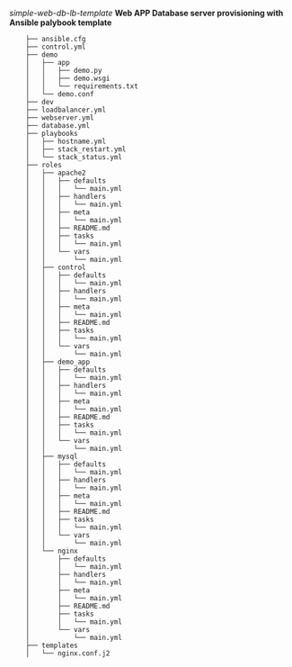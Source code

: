 _simple-web-db-lb-template_
 **Web APP Database server provisioning with Ansible palybook template**


		├── ansible.cfg
		├── control.yml
		├── demo
		│   ├── app
		│   │   ├── demo.py
		│   │   ├── demo.wsgi
		│   │   └── requirements.txt
		│   └── demo.conf
		├── dev
		├── loadbalancer.yml
		├── webserver.yml
		├── database.yml
		├── playbooks
		│   ├── hostname.yml
		│   ├── stack_restart.yml
		│   └── stack_status.yml
		├── roles
		│   ├── apache2
		│   │   ├── defaults
		│   │   │   └── main.yml
		│   │   ├── handlers
		│   │   │   └── main.yml
		│   │   ├── meta
		│   │   │   └── main.yml
		│   │   ├── README.md
		│   │   ├── tasks
		│   │   │   └── main.yml
		│   │   └── vars
		│   │       └── main.yml
		│   ├── control
		│   │   ├── defaults
		│   │   │   └── main.yml
		│   │   ├── handlers
		│   │   │   └── main.yml
		│   │   ├── meta
		│   │   │   └── main.yml
		│   │   ├── README.md
		│   │   ├── tasks
		│   │   │   └── main.yml
		│   │   └── vars
		│   │       └── main.yml
		│   ├── demo_app
		│   │   ├── defaults
		│   │   │   └── main.yml
		│   │   ├── handlers
		│   │   │   └── main.yml
		│   │   ├── meta
		│   │   │   └── main.yml
		│   │   ├── README.md
		│   │   ├── tasks
		│   │   │   └── main.yml
		│   │   └── vars
		│   │       └── main.yml
		│   ├── mysql
		│   │   ├── defaults
		│   │   │   └── main.yml
		│   │   ├── handlers
		│   │   │   └── main.yml
		│   │   ├── meta
		│   │   │   └── main.yml
		│   │   ├── README.md
		│   │   ├── tasks
		│   │   │   └── main.yml
		│   │   └── vars
		│   │       └── main.yml
		│   └── nginx
		│       ├── defaults
		│       │   └── main.yml
		│       ├── handlers
		│       │   └── main.yml
		│       ├── meta
		│       │   └── main.yml
		│       ├── README.md
		│       ├── tasks
		│       │   └── main.yml
		│       └── vars
		│           └── main.yml
		├── templates
		│   └── nginx.conf.j2
		



